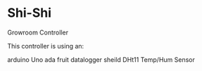 Shi-Shi
=======

Growroom Controller

This controller is using an:

arduino Uno
ada fruit datalogger sheild
DHt11 Temp/Hum Sensor


